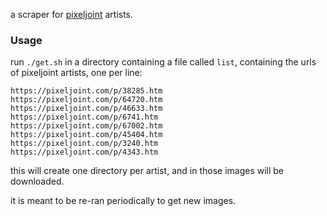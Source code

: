 a scraper for [pixeljoint](https://pixeljoint.com/) artists.

### Usage

run `./get.sh` in a directory containing a file called `list`, containing the urls of pixeljoint artists, one per line:

```
https://pixeljoint.com/p/38285.htm
https://pixeljoint.com/p/64720.htm
https://pixeljoint.com/p/46633.htm
https://pixeljoint.com/p/6741.htm
https://pixeljoint.com/p/67002.htm
https://pixeljoint.com/p/45404.htm
https://pixeljoint.com/p/3240.htm
https://pixeljoint.com/p/4343.htm
```

this will create one directory per artist, and in those images will be downloaded.

it is meant to be re-ran periodically to get new images.

